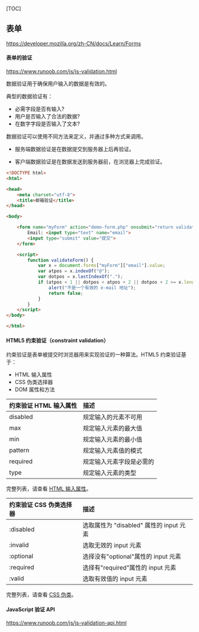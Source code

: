 [TOC]

## 表单

https://developer.mozilla.org/zh-CN/docs/Learn/Forms





#### 表单的验证

https://www.runoob.com/js/js-validation.html



数据验证用于确保用户输入的数据是有效的。

典型的数据验证有：

- 必需字段是否有输入?
- 用户是否输入了合法的数据?
- 在数字字段是否输入了文本?

数据验证可以使用不同方法来定义，并通过多种方式来调用。

- 服务端数据验证是在数据提交到服务器上后再验证。

- 客户端数据验证是在数据发送到服务器前，在浏览器上完成验证。

```html
<!DOCTYPE html>
<html>

<head>
    <meta charset="utf-8">
    <title>邮箱验证</title>
</head>

<body>

    <form name="myForm" action="demo-form.php" onsubmit="return validateForm();" method="post">
        Email: <input type="text" name="email">
        <input type="submit" value="提交">
    </form>

    <script>
        function validateForm() {
            var x = document.forms["myForm"]["email"].value;
            var atpos = x.indexOf("@");
            var dotpos = x.lastIndexOf(".");
            if (atpos < 1 || dotpos < atpos + 2 || dotpos + 2 >= x.length) {
                alert("不是一个有效的 e-mail 地址");
                return false;
            }
        }
    </script>
</body>

</html>
```



#### HTML5 约束验证（constraint validation）

约束验证是表单被提交时浏览器用来实现验证的一种算法。HTML5 约束验证基于：

- HTML 输入属性
- CSS 伪类选择器
- DOM 属性和方法

| 约束验证 HTML 输入属性 | 描述                     |
| :--------------------- | :----------------------- |
| disabled               | 规定输入的元素不可用     |
| max                    | 规定输入元素的最大值     |
| min                    | 规定输入元素的最小值     |
| pattern                | 规定输入元素值的模式     |
| required               | 规定输入元素字段是必需的 |
| type                   | 规定输入元素的类型       |

完整列表，请查看 [HTML 输入属性](https://www.runoob.com/html/html5-form-attributes.html)。

| 约束验证 CSS 伪类选择器 | 描述                                    |
| :---------------------- | :-------------------------------------- |
| :disabled               | 选取属性为 "disabled" 属性的 input 元素 |
| :invalid                | 选取无效的 input 元素                   |
| :optional               | 选择没有"optional"属性的 input 元素     |
| :required               | 选择有"required"属性的 input 元素       |
| :valid                  | 选取有效值的 input 元素                 |

完整列表，请查看 [CSS 伪类](https://www.runoob.com/css/css-pseudo-classes.html)。

#### JavaScript 验证 API

https://www.runoob.com/js/js-validation-api.html